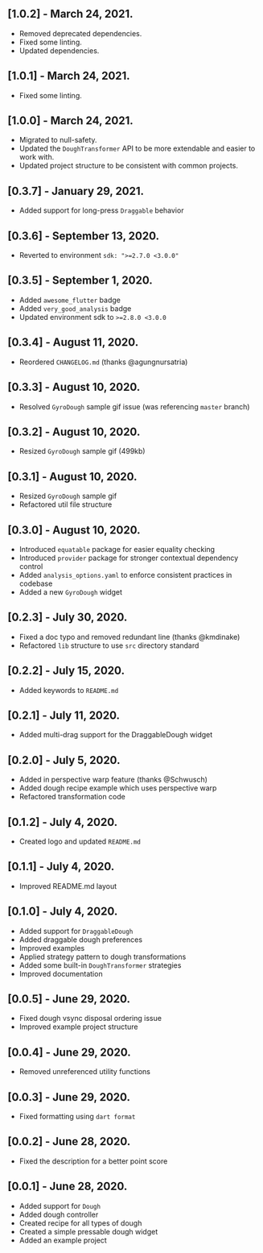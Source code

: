 ## [1.0.2] - March 24, 2021.

- Removed deprecated dependencies.
- Fixed some linting.
- Updated dependencies.

## [1.0.1] - March 24, 2021.

- Fixed some linting.

## [1.0.0] - March 24, 2021.

- Migrated to null-safety.
- Updated the `DoughTransformer` API to be more extendable and easier to work with.
- Updated project structure to be consistent with common projects.

## [0.3.7] - January 29, 2021.

- Added support for long-press `Draggable` behavior

## [0.3.6] - September 13, 2020.

- Reverted to environment `sdk: ">=2.7.0 <3.0.0"`

## [0.3.5] - September 1, 2020.

- Added `awesome_flutter` badge
- Added `very_good_analysis` badge
- Updated environment sdk to `>=2.8.0 <3.0.0`

## [0.3.4] - August 11, 2020.

- Reordered `CHANGELOG.md` (thanks @agungnursatria)

## [0.3.3] - August 10, 2020.

- Resolved `GyroDough` sample gif issue (was referencing `master` branch)

## [0.3.2] - August 10, 2020.

- Resized `GyroDough` sample gif (499kb)

## [0.3.1] - August 10, 2020.

- Resized `GyroDough` sample gif
- Refactored util file structure

## [0.3.0] - August 10, 2020.

- Introduced `equatable` package for easier equality checking
- Introduced `provider` package for stronger contextual dependency control
- Added `analysis_options.yaml` to enforce consistent practices in codebase
- Added a new `GyroDough` widget

## [0.2.3] - July 30, 2020.

- Fixed a doc typo and removed redundant line (thanks @kmdinake)
- Refactored `lib` structure to use `src` directory standard

## [0.2.2] - July 15, 2020.

- Added keywords to `README.md`

## [0.2.1] - July 11, 2020.

- Added multi-drag support for the DraggableDough widget

## [0.2.0] - July 5, 2020.

- Added in perspective warp feature (thanks @Schwusch)
- Added dough recipe example which uses perspective warp
- Refactored transformation code

## [0.1.2] - July 4, 2020.

- Created logo and updated `README.md`

## [0.1.1] - July 4, 2020.

- Improved README.md layout

## [0.1.0] - July 4, 2020.

- Added support for `DraggableDough`
- Added draggable dough preferences
- Improved examples
- Applied strategy pattern to dough transformations
- Added some built-in `DoughTransformer` strategies
- Improved documentation

## [0.0.5] - June 29, 2020.

- Fixed dough vsync disposal ordering issue
- Improved example project structure

## [0.0.4] - June 29, 2020.

- Removed unreferenced utility functions

## [0.0.3] - June 29, 2020.

- Fixed formatting using `dart format`

## [0.0.2] - June 28, 2020.

- Fixed the description for a better point score

## [0.0.1] - June 28, 2020.

- Added support for `Dough`
- Added dough controller
- Created recipe for all types of dough
- Created a simple pressable dough widget
- Added an example project
